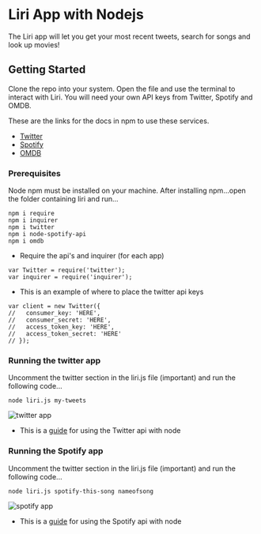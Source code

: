 # Liri App with Nodejs

The Liri app will let you get your most recent tweets, search for songs and look up movies!

## Getting Started

Clone the repo into your system. Open the file and use the terminal to interact with Liri.  You will need your own API keys from Twitter, Spotify and OMDB.

These are the links for the docs in npm to use these services.
* [Twitter](https://www.npmjs.com/package/twitter)
* [Spotify](https://www.npmjs.com/package/node-spotify-api)
* [OMDB](https://www.npmjs.com/package/omdb)

### Prerequisites

Node npm must be installed on your machine. After installing npm...open the folder containing liri and run...
```
npm i require
npm i inquirer
npm i twitter
npm i node-spotify-api
npm i omdb
```
* Require the api's and inquirer (for each app)
```
var Twitter = require('twitter');
var inquirer = require('inquirer');
```
* This is an example of where to place the twitter api keys
```
var client = new Twitter({
//   consumer_key: 'HERE',
//   consumer_secret: 'HERE',
//   access_token_key: 'HERE',
//   access_token_secret: 'HERE'
// });
```

### Running the twitter app

Uncomment the twitter section in the liri.js file (important) and run the following code...
```
node liri.js my-tweets
```
![twitter app](https://user-images.githubusercontent.com/15232818/39079687-06cb0958-44ee-11e8-8610-667358d87cd6.JPG)

* This is a [guide](https://www.npmjs.com/package/twitter) for using the Twitter api with node

### Running the Spotify app
Uncomment the twitter section in the liri.js file (important) and run the following code...
```
node liri.js spotify-this-song nameofsong
```
![spotify app](https://user-images.githubusercontent.com/15232818/39079689-0be593ae-44ee-11e8-8851-f002d340789f.JPG)

* This is a [guide](https://www.npmjs.com/package/node-spotify-api) for using the Spotify api with node
